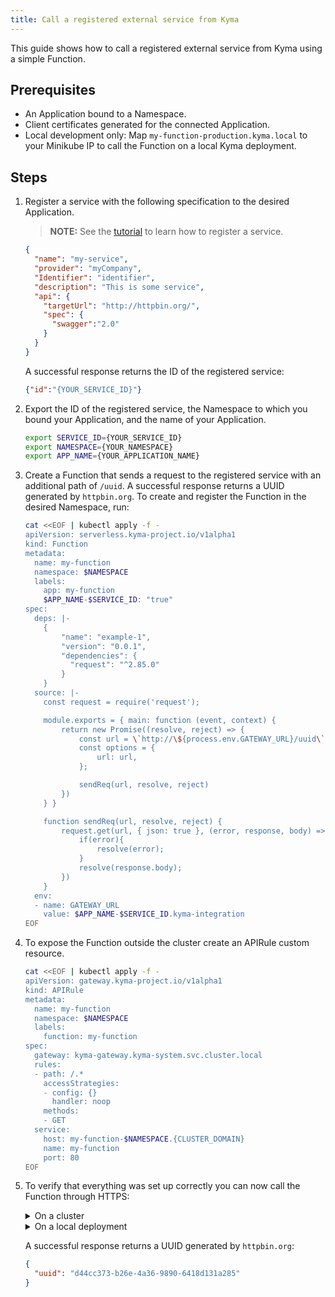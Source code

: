 ```yaml
---
title: Call a registered external service from Kyma
---
```


This guide shows how to call a registered external service from Kyma using a simple Function.

## Prerequisites

- An Application bound to a Namespace.
- Client certificates generated for the connected Application.
- Local development only: Map `my-function-production.kyma.local` to your Minikube IP to call the Function on a local Kyma deployment.

## Steps

1. Register a service with the following specification to the desired Application.

   > **NOTE:** See the [tutorial](../../03-tutorials/00-application-connectivity/ac-04-register-manage-services.md) to learn how to register a service.

   ```json
   {
     "name": "my-service",
     "provider": "myCompany",
     "Identifier": "identifier",
     "description": "This is some service",
     "api": {
       "targetUrl": "http://httpbin.org/",
       "spec": {
         "swagger":"2.0"
       }
     }
   }
   ```
    
   A successful response returns the ID of the registered service:

   ```json
   {"id":"{YOUR_SERVICE_ID}"}
   ```

2. Export the ID of the registered service, the Namespace to which you bound your Application, and the name of your Application.
   
   ```bash
   export SERVICE_ID={YOUR_SERVICE_ID}
   export NAMESPACE={YOUR_NAMESPACE}
   export APP_NAME={YOUR_APPLICATION_NAME}
   ```

3. Create a Function that sends a request to the registered service with an additional path of `/uuid`. A successful response returns a UUID generated by `httpbin.org`. To create and register the Function in the desired Namespace, run:

   ```bash
   cat <<EOF | kubectl apply -f -
   apiVersion: serverless.kyma-project.io/v1alpha1
   kind: Function
   metadata:
     name: my-function
     namespace: $NAMESPACE
     labels:
       app: my-function
       $APP_NAME-$SERVICE_ID: "true"
   spec:
     deps: |-
       {
           "name": "example-1",
           "version": "0.0.1",
           "dependencies": {
             "request": "^2.85.0"
           }
       }
     source: |-
       const request = require('request');

       module.exports = { main: function (event, context) {
           return new Promise((resolve, reject) => {
               const url = \`http://\${process.env.GATEWAY_URL}/uuid\`;
               const options = {
                   url: url,
               };

               sendReq(url, resolve, reject)
           })
       } }

       function sendReq(url, resolve, reject) {
           request.get(url, { json: true }, (error, response, body) => {
               if(error){
                   resolve(error);
               }
               resolve(response.body);
           })
       }
     env:
     - name: GATEWAY_URL
       value: $APP_NAME-$SERVICE_ID.kyma-integration
   EOF
   ```

4. To expose the Function outside the cluster create an APIRule custom resource.

   ```bash
   cat <<EOF | kubectl apply -f -
   apiVersion: gateway.kyma-project.io/v1alpha1
   kind: APIRule
   metadata:
     name: my-function
     namespace: $NAMESPACE
     labels:
       function: my-function
   spec:
     gateway: kyma-gateway.kyma-system.svc.cluster.local
     rules:
     - path: /.*
       accessStrategies:
       - config: {}
         handler: noop
       methods:
       - GET
     service:
       host: my-function-$NAMESPACE.{CLUSTER_DOMAIN}
       name: my-function
       port: 80
   EOF
   ```

5. To verify that everything was set up correctly you can now call the Function through HTTPS:

    <div tabs name="service-check-call" group="check-call">
      <details>
      <summary label="cluster">
      On a cluster
      </summary>
    
      ```bash
      curl https://my-function-$NAMESPACE.{CLUSTER_DOMAIN}/ -k
      ```
    
      </details>
      <details>
      <summary label="local">
      On a local deployment
      </summary>
    
      ```bash
      curl https://my-function-$NAMESPACE.kyma.local/ -k
      ```
    
      </details>
    </div> 

       
   A successful response returns a UUID generated by `httpbin.org`:
      
   ```json
   {
     "uuid": "d44cc373-b26e-4a36-9890-6418d131a285"
   }
   ```
